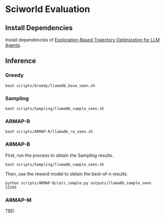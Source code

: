# Sciworld Evaluation
## Install Dependencies
Install dependencies of [Exploration-Based Trajectory Optimization for LLM Agents](https://github.com/Yifan-Song793/ETO/tree/a2fc5da38f8d00cfaf3f9b6370d586eebaf72904).


## Inference


### Greedy

```
bash scripts/Greedy/llama8b_base_seen.sh
```

### Sampling

```
bash scripts/Sampling/llama8b_sample_seen.sh
```

### ARMAP-R

```
bash scripts/ARMAP-R/llama8b_re_seen.sh
```

### ARMAP-B

First, run the process to obtain the Sampling results.
```
bash scripts/Sampling/llama8b_sample_seen.sh
```

Then, use the reward model to obtain the best-of-n results.
```
python scripts/ARMAP-B/calc_sample.py outputs/llama8b_sample_seen 12345
```

### ARMAP-M

TBD
